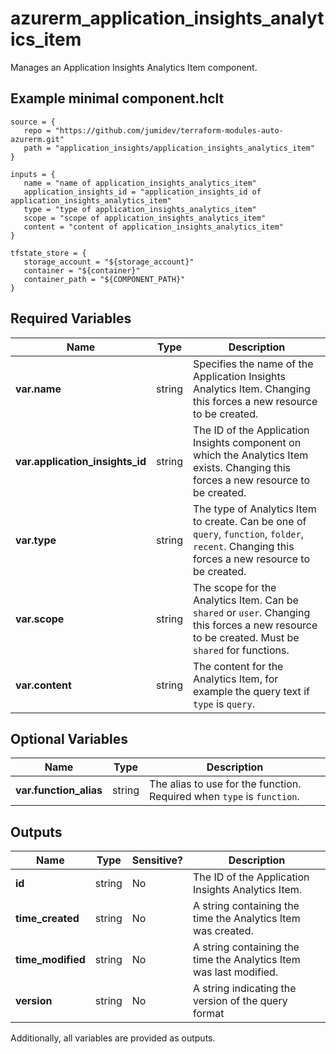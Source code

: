 # azurerm_application_insights_analytics_item

Manages an Application Insights Analytics Item component.

## Example minimal component.hclt

```hcl
source = {
   repo = "https://github.com/jumidev/terraform-modules-auto-azurerm.git" 
   path = "application_insights/application_insights_analytics_item" 
}

inputs = {
   name = "name of application_insights_analytics_item" 
   application_insights_id = "application_insights_id of application_insights_analytics_item" 
   type = "type of application_insights_analytics_item" 
   scope = "scope of application_insights_analytics_item" 
   content = "content of application_insights_analytics_item" 
}

tfstate_store = {
   storage_account = "${storage_account}" 
   container = "${container}" 
   container_path = "${COMPONENT_PATH}" 
}

```

## Required Variables

| Name | Type |  Description |
| ---- | --------- |  ----------- |
| **var.name** | string |  Specifies the name of the Application Insights Analytics Item. Changing this forces a new resource to be created. | 
| **var.application_insights_id** | string |  The ID of the Application Insights component on which the Analytics Item exists. Changing this forces a new resource to be created. | 
| **var.type** | string |  The type of Analytics Item to create. Can be one of `query`, `function`, `folder`, `recent`. Changing this forces a new resource to be created. | 
| **var.scope** | string |  The scope for the Analytics Item. Can be `shared` or `user`. Changing this forces a new resource to be created. Must be `shared` for functions. | 
| **var.content** | string |  The content for the Analytics Item, for example the query text if `type` is `query`. | 

## Optional Variables

| Name | Type |  Description |
| ---- | --------- |  ----------- |
| **var.function_alias** | string |  The alias to use for the function. Required when `type` is `function`. | 



## Outputs

| Name | Type | Sensitive? | Description |
| ---- | ---- | --------- | --------- |
| **id** | string | No  | The ID of the Application Insights Analytics Item. | 
| **time_created** | string | No  | A string containing the time the Analytics Item was created. | 
| **time_modified** | string | No  | A string containing the time the Analytics Item was last modified. | 
| **version** | string | No  | A string indicating the version of the query format | 

Additionally, all variables are provided as outputs.
